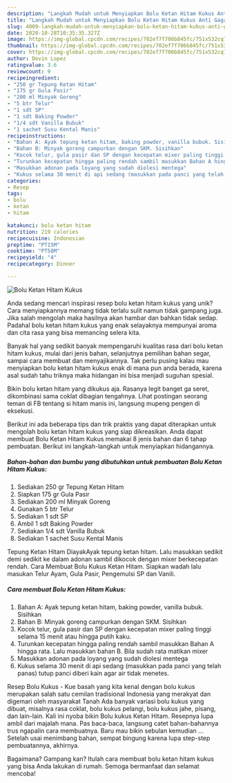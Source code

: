 ```yaml
---
description: "Langkah Mudah untuk Menyiapkan Bolu Ketan Hitam Kukus Anti Gagal"
title: "Langkah Mudah untuk Menyiapkan Bolu Ketan Hitam Kukus Anti Gagal"
slug: 4009-langkah-mudah-untuk-menyiapkan-bolu-ketan-hitam-kukus-anti-gagal
date: 2020-10-28T10:35:35.327Z
image: https://img-global.cpcdn.com/recipes/702ef7f706b845fc/751x532cq70/bolu-ketan-hitam-kukus-foto-resep-utama.jpg
thumbnail: https://img-global.cpcdn.com/recipes/702ef7f706b845fc/751x532cq70/bolu-ketan-hitam-kukus-foto-resep-utama.jpg
cover: https://img-global.cpcdn.com/recipes/702ef7f706b845fc/751x532cq70/bolu-ketan-hitam-kukus-foto-resep-utama.jpg
author: Devin Lopez
ratingvalue: 3.6
reviewcount: 9
recipeingredient:
- "250 gr Tepung Ketan Hitam"
- "175 gr Gula Pasir"
- "200 ml Minyak Goreng"
- "5 btr Telur"
- "1 sdt SP"
- "1 sdt Baking Powder"
- "1/4 sdt Vanilla Bubuk"
- "1 sachet Susu Kental Manis"
recipeinstructions:
- "Bahan A: Ayak tepung ketan hitam, baking powder, vanilla bubuk. Sisihkan"
- "Bahan B: Minyak goreng campurkan dengan SKM. Sisihkan"
- "Kocok telur, gula pasir dan SP dengan kecepatan mixer paling tinggi selama 15 menit atau hingga putih kaku."
- "Turunkan kecepatan hingga paling rendah sambil masukkan Bahan A hingga rata. Lalu masukkan bahan B. Bila sudah rata matikan mixer"
- "Masukkan adonan pada loyang yang sudah diolesi mentega"
- "Kukus selama 30 menit di api sedang (masukkan pada panci yang telah panas) tutup panci diberi kain agar air tidak menetes."
categories:
- Resep
tags:
- bolu
- ketan
- hitam

katakunci: bolu ketan hitam 
nutrition: 219 calories
recipecuisine: Indonesian
preptime: "PT15M"
cooktime: "PT58M"
recipeyield: "4"
recipecategory: Dinner

---
```



![Bolu Ketan Hitam Kukus](https://img-global.cpcdn.com/recipes/702ef7f706b845fc/751x532cq70/bolu-ketan-hitam-kukus-foto-resep-utama.jpg)

Anda sedang mencari inspirasi resep bolu ketan hitam kukus yang unik? Cara menyiapkannya memang tidak terlalu sulit namun tidak gampang juga. Jika salah mengolah maka hasilnya akan hambar dan bahkan tidak sedap. Padahal bolu ketan hitam kukus yang enak selayaknya mempunyai aroma dan cita rasa yang bisa memancing selera kita.

Banyak hal yang sedikit banyak mempengaruhi kualitas rasa dari bolu ketan hitam kukus, mulai dari jenis bahan, selanjutnya pemilihan bahan segar, sampai cara membuat dan menyajikannya. Tak perlu pusing kalau mau menyiapkan bolu ketan hitam kukus enak di mana pun anda berada, karena asal sudah tahu triknya maka hidangan ini bisa menjadi suguhan spesial.

Bikin bolu ketan hitam yang dikukus aja. Rasanya legit banget ga seret, dikombinasi sama coklat dibagian tengahnya. Lihat postingan seorang teman di FB tentang si hitam manis ini, langsung mupeng pengen di eksekusi.


Berikut ini ada beberapa tips dan trik praktis yang dapat diterapkan untuk mengolah bolu ketan hitam kukus yang siap dikreasikan. Anda dapat membuat Bolu Ketan Hitam Kukus memakai 8 jenis bahan dan 6 tahap pembuatan. Berikut ini langkah-langkah untuk menyiapkan hidangannya.

<!--inarticleads1-->

##### Bahan-bahan dan bumbu yang dibutuhkan untuk pembuatan Bolu Ketan Hitam Kukus:

1. Sediakan 250 gr Tepung Ketan Hitam
1. Siapkan 175 gr Gula Pasir
1. Sediakan 200 ml Minyak Goreng
1. Gunakan 5 btr Telur
1. Sediakan 1 sdt SP
1. Ambil 1 sdt Baking Powder
1. Sediakan 1/4 sdt Vanilla Bubuk
1. Sediakan 1 sachet Susu Kental Manis


Tepung Ketan Hitam DiayakAyak tepung ketan hitam. Lalu masukkan sedikit demi sedikit ke dalam adonan sambil dikocok dengan mixer berkecepatan rendah. Cara Membuat Bolu Kukus Ketan Hitam. Siapkan wadah lalu masukan Telur Ayam, Gula Pasir, Pengemulsi SP dan Vanili. 

<!--inarticleads2-->

##### Cara membuat Bolu Ketan Hitam Kukus:

1. Bahan A: Ayak tepung ketan hitam, baking powder, vanilla bubuk. Sisihkan
1. Bahan B: Minyak goreng campurkan dengan SKM. Sisihkan
1. Kocok telur, gula pasir dan SP dengan kecepatan mixer paling tinggi selama 15 menit atau hingga putih kaku.
1. Turunkan kecepatan hingga paling rendah sambil masukkan Bahan A hingga rata. Lalu masukkan bahan B. Bila sudah rata matikan mixer
1. Masukkan adonan pada loyang yang sudah diolesi mentega
1. Kukus selama 30 menit di api sedang (masukkan pada panci yang telah panas) tutup panci diberi kain agar air tidak menetes.


Resep Bolu Kukus - Kue basah yang kita kenal dengan bolu kukus merupakan salah satu cemilan tradisional Indonesia yang merakyat dan digemari oleh masyarakat Tanah Ada banyak variasi bolu kukus yang dibuat, misalnya rasa coklat, bolu kukus pelangi, bolu kukus jahe, pisang, dan lain-lain. Kali ini nyoba bikin Bolu kukus Ketan Hitam. Resepnya lupa ambil dari majalah mana. Pas baca-baca, langsung catet bahan-bahannya trus ngapalin cara membuatnya. Baru mau bikin sebulan kemudian … Setelah usai menimbang bahan, sempat bingung karena lupa step-step pembuatannya, akhirnya. 

Bagaimana? Gampang kan? Itulah cara membuat bolu ketan hitam kukus yang bisa Anda lakukan di rumah. Semoga bermanfaat dan selamat mencoba!
